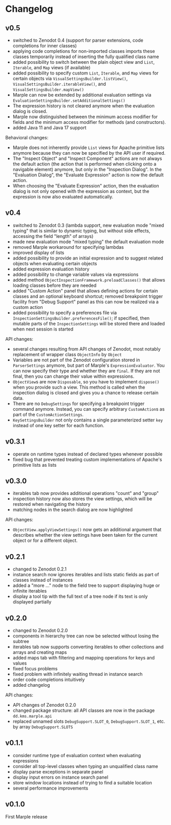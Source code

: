 # Changelog

## v0.5

  - switched to Zenodot 0.4 (support for parser extensions, code completions for inner classes)
  - applying code completions for non-imported classes imports these classes temporarily instead of inserting the fully qualified class name
  - added possibility to switch between the plain object view and `List`, `Iterable`, and `Map` views (if available)
  - added possibility to specify custom `List`, `Iterable`, and `Map` views for certain objects via `VisualSettingsBuilder.listView()`, `VisualSettingsBuilder.iterableView()`, and `VisualSettingsBuilder.mapView()`
  - Marple can now be extended by additional evaluation settings via `EvaluationSettingsBuilder.setAdditionalSettings()`
  - The expression history is not cleared anymore when the evaluation dialog is closed.
  - Marple now distinguished between the minimum access modifier for fields and the minimum access modifier for methods (and constructors).
  - added Java 11 and Java 17 support

Behavioral changes:
  - Marple does not inherently provide `List` views for Apache primitive lists anymore because they can now be specified by the API user if required.
  - The "Inspect Object" and "Inspect Component" actions are not always the default action (the action that is performed when clicking onto a navigable element) anymore, but only in the "Inspection Dialog". In the "Evaluation Dialog", the "Evaluate Expression" action is now the default action.
  - When choosing the "Evaluate Expression" action, then the evaluation dialog is not only opened with the expression as context, but the expression is now also evaluated automatically.

## v0.4

  - switched to Zenodot 0.3 (lambda support, new evaluation mode "mixed typing" that is similar to dynamic typing, but without side effects, accessing the field "length" of arrays)
  - made new evaluation mode "mixed typing" the default evaluation mode
  - removed Marple workaround for specifying lambdas
  - improved display of lists
  - added possibility to provide an initial expression and to suggest related objects when evaluating certain objects
  - added expression evaluation history
  - added possibility to change variable values via expressions
  - added method `ObjectInspectionFramework.preloadClasses()` that allows loading classes before they are needed
  - added "Custom Action" panel that allows defining actions for certain classes and an optional keyboard shortcut; removed breakpoint trigger facility from "Debug Support" panel as this can now be realized via a custom action
  - added possibility to specify a preferences file via `InspectionSettingsBuilder.preferencesFile()`; if specified, then mutable parts of the `InspectionSettings` will be stored there and loaded when next session is started 

API changes:

  - several changes resulting from API changes of Zenodot, most notably replacement of wrapper class `ObjectInfo` by `Object`
  - Variables are not part of the Zenodot configuration stored in `ParserSettings` anymore, but part of Marple's `ExpressionEvaluator`. You can now specify their type and whether they are `final`. If they are not final, then you can change their value within expressions.
  - `ObjectView`s are now `Disposable`, so you have to implement `dispose()` when you provide such a view. This method is called when the inspection dialog is closed and gives you a chance to release certain data.
  - There are no `DebugSettings` for specifying a breakpoint trigger command anymore. Instead, you can specify arbitrary `CustomAction`s as part of the `CustomActionSettings`.
  - `KeySettingsBuilder` not only contains a single parameterized setter `key` instead of one key setter for each function.

## v0.3.1

  - operate on runtime types instead of declared types whenever possible
  - fixed bug that prevented treating custom implementations of Apache's primitive lists as lists  

## v0.3.0

  - iterables tab now provides additional operations "count" and "group"
  - inspection history now also stores the view settings, which will be restored when navigating the history
  - matching nodes in the search dialog are now highlighted

API changes:
  - `ObjectView.applyViewSettings()` now gets an additional argument that describes whether the view settings have been taken for the current object or for a different object.

## v0.2.1

  - changed to Zenodot 0.2.1
  - instance search now ignores iterables and lists static fields as part of classes instead of instances
  - added a "more ..." node to the field tree to support displaying huge or infinite iterables
  - display a tool tip with the full text of a tree node if its text is only displayed partially

## v0.2.0

  - changed to Zenodot 0.2.0
  - components in hierarchy tree can now be selected without losing the subtree
  - iterables tab now supports converting iterables to other collections and arrays and creating maps
  - added maps tab with filtering and mapping operations for keys and values
  - fixed focus problems
  - fixed problem with infinitely waiting thread in instance search
  - order code completions intuitively
  - added changelog
  
API changes:
  - API changes of Zenodot 0.2.0
  - changed package structure: all API classes are now in the package `dd.kms.marple.api`
  - replaced unnamed slots `DebugSupport.SLOT_0`, `DebugSupport.SLOT_1`, etc. by array `DebugSupport.SLOTS`  

## v0.1.1

  - consider runtime type of evaluation context when evaluating expressions
  - consider all top-level classes when typing an unqualified class name 
  - display parse exceptions in separate panel
  - display input errors on instance search panel
  - store window locations instead of trying to find a suitable location
  - several performance improvements

## v0.1.0

First Marple release